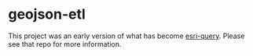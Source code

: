 # geojson-etl

This project was an early version of what has become [esri-query](https://github.com/jimmyrocks/esri-query). Please see that repo for more information.
